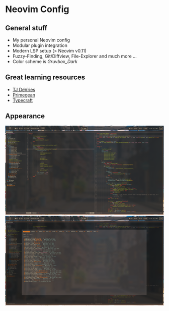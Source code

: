 # Neovim Config

## General stuff

- My personal Neovim config
- Modular plugin integration
- Modern LSP setup (> Neovim v0.11)
- Fuzzy-Finding, Git/Diffview, File-Explorer and much more ...
- Color scheme is *Gruvbox_Dark*

## Great learning resources

- [TJ DeVries](https://www.youtube.com/@teej_dv)
- [Primegean](https://www.youtube.com/@ThePrimeTimeagen)
- [Typecraft](https://www.youtube.com/@typecraft_dev)

## Appearance

![Screenshot_004-1](res/Screenshot_005-1.png)
![Screenshot_004-2](res/Screenshot_005-2.png)

